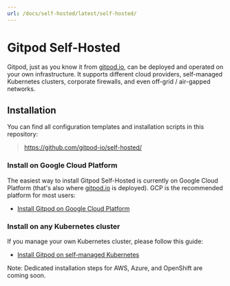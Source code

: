 ```yaml
---
url: /docs/self-hosted/latest/self-hosted/
---
```



# Gitpod Self-Hosted

Gitpod, just as you know it from [gitpod.io](https://gitpod.io), can be deployed and operated on your own infrastructure. It supports different cloud providers, self-managed Kubernetes clusters, corporate firewalls, and even off-grid / air-gapped networks.


## Installation

You can find all configuration templates and installation scripts in this repository:

  > https://github.com/gitpod-io/self-hosted/

### Install on Google Cloud Platform

The easiest way to install Gitpod Self-Hosted is currently on Google Cloud Platform (that's also where [gitpod.io](https://gitpod.io) is deployed). GCP is the recommended platform for most users:

* [Install Gitpod on Google Cloud Platform](../install/install-on-gcp-script/)

### Install on any Kubernetes cluster

If you manage your own Kubernetes cluster, please follow this guide:

* [Install Gitpod on self-managed Kubernetes](../install/install-on-kubernetes/)

Note: Dedicated installation steps for AWS, Azure, and OpenShift are coming soon.
